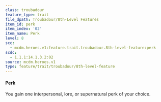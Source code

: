 ```yaml
---
class: troubadour
feature_type: trait
file_dpath: Troubadour/8th-Level Features
item_id: perk
item_index: '02'
item_name: Perk
level: 8
scc:
  - mcdm.heroes.v1:feature.trait.troubadour.8th-level-feature:perk
scdc:
  - 1.1.1:14.1.3.2:02
source: mcdm.heroes.v1
type: feature/trait/troubadour/8th-level-feature
---
```


#### Perk

You gain one interpersonal, lore, or supernatural perk of your choice.
